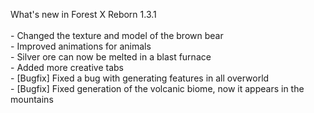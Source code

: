 What's new in Forest X Reborn 1.3.1<br />
<br /> - Changed the texture and model of the brown bear
<br /> - Improved animations for animals
<br /> - Silver ore can now be melted in a blast furnace
<br /> - Added more creative tabs
<br /> - [Bugfix] Fixed a bug with generating features in all overworld
<br /> - [Bugfix] Fixed generation of the volcanic biome, now it appears in the mountains
